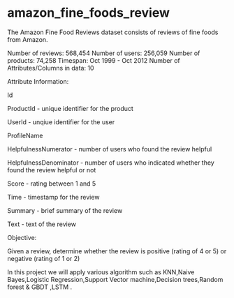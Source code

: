 # amazon_fine_foods_review

The Amazon Fine Food Reviews dataset consists of reviews of fine foods from Amazon.

Number of reviews: 568,454 Number of users: 256,059 Number of products: 74,258 Timespan: Oct 1999 - Oct 2012 Number of Attributes/Columns in data: 10

Attribute Information:

Id

ProductId - unique identifier for the product

UserId - unqiue identifier for the user

ProfileName

HelpfulnessNumerator - number of users who found the review helpful

HelpfulnessDenominator - number of users who indicated whether they found the review helpful or not

Score - rating between 1 and 5

Time - timestamp for the review

Summary - brief summary of the review

Text - text of the review

Objective:

Given a review, determine whether the review is positive (rating of 4 or 5) or negative (rating of 1 or 2)

In this project we will apply various algorithm such as KNN,Naive Bayes,Logistic Regression,Support Vector machine,Decision trees,Random forest & GBDT ,LSTM .
